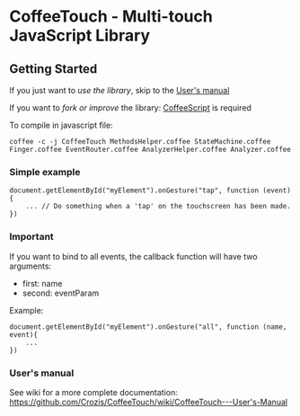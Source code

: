 # CoffeeTouch - Multi-touch JavaScript Library

## Getting Started

If you just want to *use the library*, skip to the [User's manual](https://github.com/Crozis/CoffeeTouch/wiki/CoffeeTouch---User's-Manual)

If you want to *fork or improve* the library:
[CoffeeScript](http://jashkenas.github.com/coffee-script/) is required

To compile in javascript file:

`coffee -c -j CoffeeTouch MethodsHelper.coffee StateMachine.coffee Finger.coffee EventRouter.coffee AnalyzerHelper.coffee Analyzer.coffee`

### Simple example

	document.getElementById("myElement").onGesture("tap", function (event){
		... // Do something when a 'tap' on the touchscreen has been made.
	})

### Important
If you want to bind to all events, the callback function will have two arguments:

- first: name
- second: eventParam

Example:

	document.getElementById("myElement").onGesture("all", function (name, event){
		...
	})

### User's manual

See wiki for a more complete documentation:
https://github.com/Crozis/CoffeeTouch/wiki/CoffeeTouch---User's-Manual